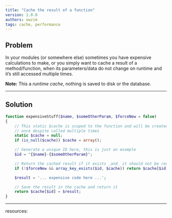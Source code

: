 ```yaml
---
title: "Cache the result of a function"
version: 1.0.0
authors: owzim
tags: cache, performance
---
```


## Problem

In your modules (or somewhere else) sometimes you have expensive calculations to make, or you simply want to cache a result of a method/function, when its parameters/data do not change on runtime and it’s still accessed multiple times.

**Note:** This a _runtime cache_, nothing is saved to disk or the database.

---

## Solution

```php
function expensiveStuff($name, $someOtherParam, $forceNew = false)
{
    // This static $cache is scoped to the function and will be created only
    // once despite called multiple times
    static $cache = null;
    if (is_null($cache)) $cache = array();

    // Generate a unique ID here, this is just an example
    $id = "{$name}-{$someOtherParam}";

    // Return the cached result if it exists _and_ it should not be recalculated
    if (!$forceNew && array_key_exists($id, $cache)) return $cache[$id];

    $result = '... expensive code here ...';

    // Save the result in the cache and return it
    return $cache[$id] = $result;
}
```

---

resources:
